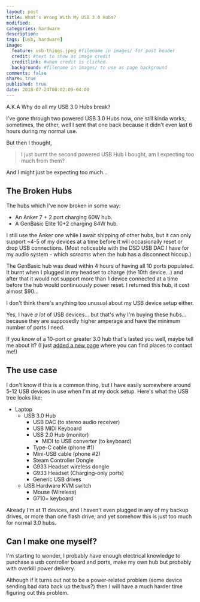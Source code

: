```yaml
---
layout: post
title: What's Wrong With My USB 3.0 Hubs?
modified:
categories: hardware
description:
tags: [usb, hardware]
image:
  feature: usb-things.jpeg #filename in images/ for post header
  credit: #text to show as image credit
  creditlink: #when credit is clicked.
  background: #filename in images/ to use as page background
comments: false
share: true
published: true
date: 2018-07-24T00:02:09-04:00
---
```


A.K.A Why do all my USB 3.0 Hubs break?

I've gone through two powered USB 3.0 Hubs now, one still kinda works, sometimes, the other, well I sent that one back because it didn't even last 6 hours during my normal use.

But then I thought,

> I just burnt the second powered USB Hub I bought, am I expecting too much from them?

And I might just be expecting too much...


## The Broken Hubs

The hubs which I've now broken in some way:

 - An Anker 7 + 2 port charging 60W hub.
 - A GenBasic Elite 10+2 charging 84W hub.

I still use the Anker one while I await shipping of other hubs, but it can only support ~4-5 of my devices at a time before it will occasionally reset or drop USB connections. (Most noticeable with the DSD USB DAC I have for my audio system - which *screams* when the hub has a disconnect hiccup.)

The GenBasic hub was dead within 4 hours of having all 10 ports populated. It burnt when I plugged in my headset to charge (the 10th device...) and after that it would not support more than 1 device connected at a time before the hub would continuously power reset. I returned this hub, it cost almost $90...

I don't think there's anything too unusual about my USB device setup either.

Yes, I have *a lot* of USB devices... but that's why I'm buying these hubs... because they are supposedly higher amperage and have the minimum number of ports I need.

If you know of a 10-port or greater 3.0 hub that's lasted you well, maybe tell me about it? (I just [added a new page](/ll/) where you can find places to contact me!)

## The use case

I don't know if this is a common thing, but I have easily somewhere around 5-12 USB devices in use when I'm at my dock setup. Here's what the USB tree looks like:

 * Laptop
   - USB 3.0 Hub
     - USB DAC (to stereo audio receiver)
     - USB MIDI Keyboard
     - USB 2.0 Hub (monitor)
       - MIDI to USB converter (to keyboard)
     - Type-C cable (phone #1)
     - Mini-USB cable (phone #2)
     - Steam Controller Dongle
     - G933 Headset wireless dongle
     - G933 Headset (Charging-only ports)
     - Generic USB drives
   - USB Hardware KVM switch
     - Mouse (Wireless)
     - G710+ keyboard

Already I'm at 11 devices, and I haven't even plugged in any of my backup drives, or more than one flash drive, and yet somehow this is just too much for normal 3.0 hubs.

## Can I make one myself?

I'm starting to wonder, I probably have enough electrical knowledge to purchase a usb controller board and ports, make my own hub but probably with overkill power delivery.

Although if it turns out not to be a power-related problem (some device sending bad data back up the bus?) then I will have a much harder time figuring out this problem.
